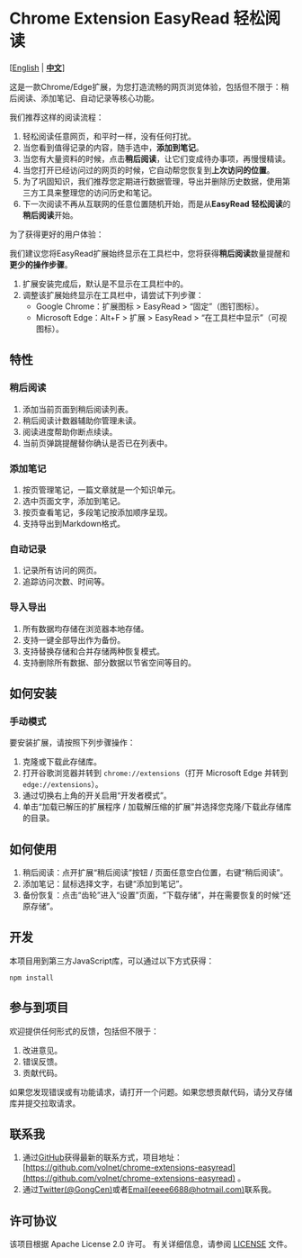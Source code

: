 # Chrome Extension EasyRead 轻松阅读

[[English](../README.md) | **[中文](README-CN.md)**]

这是一款Chrome/Edge扩展，为您打造流畅的网页浏览体验，包括但不限于：稍后阅读、添加笔记、自动记录等核心功能。

我们推荐这样的阅读流程：

1. 轻松阅读任意网页，和平时一样，没有任何打扰。
2. 当您看到值得记录的内容，随手选中，**添加到笔记**。
3. 当您有大量资料的时候，点击**稍后阅读**，让它们变成待办事项，再慢慢精读。
4. 当您打开已经访问过的网页的时候，它自动帮您恢复到**上次访问的位置**。
5. 为了巩固知识，我们推荐您定期进行数据管理，导出并删除历史数据，使用第三方工具来整理您的访问历史和笔记。
6. 下一次阅读不再从互联网的任意位置随机开始，而是从**EasyRead 轻松阅读**的**稍后阅读**开始。

为了获得更好的用户体验：

我们建议您将EasyRead扩展始终显示在工具栏中，您将获得**稍后阅读**数量提醒和**更少的操作步骤**。

1. 扩展安装完成后，默认是不显示在工具栏中的。
2. 调整该扩展始终显示在工具栏中，请尝试下列步骤：
    - Google Chrome：扩展图标 > EasyRead > “固定”（图钉图标）。
    - Microsoft Edge：Alt+F > 扩展 > EasyRead > “在工具栏中显示”（可视图标）。

## 特性

### 稍后阅读

1. 添加当前页面到稍后阅读列表。
2. 稍后阅读计数器辅助你管理未读。
3. 阅读进度帮助你断点续读。
4. 当前页弹跳提醒替你确认是否已在列表中。

### 添加笔记

1. 按页管理笔记，一篇文章就是一个知识单元。
2. 选中页面文字，添加到笔记。
3. 按页查看笔记，多段笔记按添加顺序呈现。
4. 支持导出到Markdown格式。

### 自动记录

1. 记录所有访问的网页。
2. 追踪访问次数、时间等。

### 导入导出

1. 所有数据均存储在浏览器本地存储。
2. 支持一键全部导出作为备份。
3. 支持替换存储和合并存储两种恢复模式。
4. 支持删除所有数据、部分数据以节省空间等目的。

## 如何安装

### 手动模式

要安装扩展，请按照下列步骤操作：

1. 克隆或下载此存储库。
2. 打开谷歌浏览器并转到 `chrome://extensions`（打开 Microsoft Edge 并转到 `edge://extensions`）。
3. 通过切换右上角的开关启用“开发者模式”。
4. 单击“加载已解压的扩展程序 / 加载解压缩的扩展”并选择您克隆/下载此存储库的目录。

## 如何使用

1. 稍后阅读：点开扩展“稍后阅读”按钮 / 页面任意空白位置，右键“稍后阅读”。
2. 添加笔记：鼠标选择文字，右键“添加到笔记”。
3. 备份恢复：点击“齿轮”进入“设置”页面，“下载存储”，并在需要恢复的时候“还原存储”。

## 开发

本项目用到第三方JavaScript库，可以通过以下方式获得：

```shell
npm install
```

## 参与到项目

欢迎提供任何形式的反馈，包括但不限于：

1. 改进意见。
2. 错误反馈。
3. 贡献代码。

如果您发现错误或有功能请求，请打开一个问题。如果您想贡献代码，请分叉存储库并提交拉取请求。

## 联系我

1. 通过[GitHub](https://github.com/volnet)获得最新的联系方式，项目地址：[https://github.com/volnet/chrome-extensions-easyread](https://github.com/volnet/chrome-extensions-easyread) 。
2. 通过[Twitter(@GongCen)](https://twitter.com/GongCen)或者[Email(eeee6688@hotmail.com)](mailto:eeee6688@hotmail.com)联系我。

## 许可协议

该项目根据 Apache License 2.0 许可。 有关详细信息，请参阅 [LICENSE](LICENSE) 文件。
